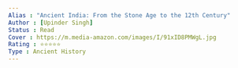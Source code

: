 ```yaml
---
Alias : "Ancient India: From the Stone Age to the 12th Century"
Author : [Upinder Singh]
Status : Read
Cover : https://m.media-amazon.com/images/I/91xID8PMWgL.jpg
Rating : ⭐⭐⭐⭐⭐
Type : Ancient History
---
```



